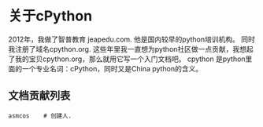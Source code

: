 # 关于cPython

2012年，我做了智普教育 jeapedu.com. 他是国内较早的python培训机构。 同时我注册了域名cpython.org.
这些年里我一直想为python社区做一点贡献，我想起了我的宝贝cpython.org，那么就用它写一个入门文档吧。
cpython 是python里面的一个专业名词：cPython，同时又是China python的含义。

## 文档贡献列表

    asmcos    # 创建人.
